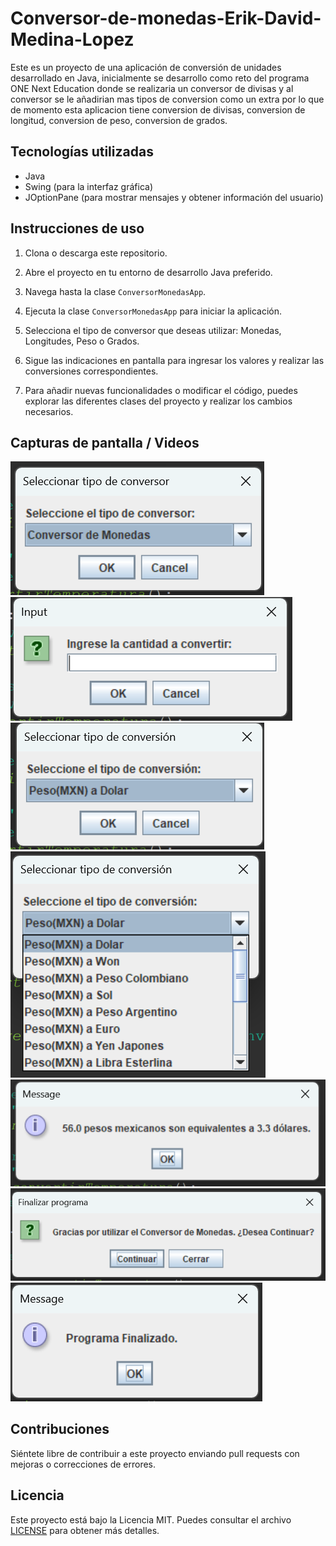 # Conversor-de-monedas-Erik-David-Medina-Lopez

Este es un proyecto de una aplicación de conversión de unidades desarrollado en Java, inicialmente se desarrollo como reto del programa ONE Next Education donde se realizaria un conversor de divisas y al conversor se le añadirian mas tipos de conversion como un extra por lo que de momento esta aplicacion tiene conversion de divisas, conversion de longitud, conversion de peso, conversion de grados.

## Tecnologías utilizadas

- Java
- Swing (para la interfaz gráfica)
- JOptionPane (para mostrar mensajes y obtener información del usuario)

## Instrucciones de uso

1. Clona o descarga este repositorio.

2. Abre el proyecto en tu entorno de desarrollo Java preferido.

3. Navega hasta la clase `ConversorMonedasApp`.

4. Ejecuta la clase `ConversorMonedasApp` para iniciar la aplicación.

5. Selecciona el tipo de conversor que deseas utilizar: Monedas, Longitudes, Peso o Grados.

6. Sigue las indicaciones en pantalla para ingresar los valores y realizar las conversiones correspondientes.

7. Para añadir nuevas funcionalidades o modificar el código, puedes explorar las diferentes clases del proyecto y realizar los cambios necesarios.

## Capturas de pantalla / Videos


![Captura de pantalla 1](assets/img/captura1.png)
![Captura de pantalla 2](assets/img/captura2.png)
![Captura de pantalla 2](assets/img/captura3.png)
![Captura de pantalla 2](assets/img/captura4.png)
![Captura de pantalla 2](assets/img/captura5.png)
![Captura de pantalla 2](assets/img/captura6.png)
![Captura de pantalla 2](assets/img/captura7.png)

## Contribuciones

Siéntete libre de contribuir a este proyecto enviando pull requests con mejoras o correcciones de errores.

## Licencia

Este proyecto está bajo la Licencia MIT. Puedes consultar el archivo [LICENSE](ruta/LICENSE) para obtener más detalles.

